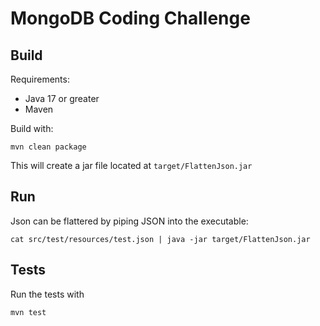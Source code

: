 # MongoDB Coding Challenge

## Build

Requirements:

-   Java 17 or greater
-   Maven

Build with:

```
mvn clean package
```

This will create a jar file located at `target/FlattenJson.jar`

## Run

Json can be flattered by piping JSON into the executable:

```
cat src/test/resources/test.json | java -jar target/FlattenJson.jar
```

## Tests
Run the tests with 
```
mvn test
```
